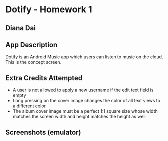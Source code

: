 # Dotify - Homework 1
## Diana Dai
## App Description
Dotify is an Android Music app which users can listen to music on the cloud. This is the concept screen.
## Extra Credits Attempted
- A user is not allowed to apply a new username if the edit text field is empty
- Long pressing on the cover image changes the color of all text views to a different color
- The album cover image must be a perfect 1:1 square size whose width matches the screen width and height matches the height as well

## Screenshots (emulator)
